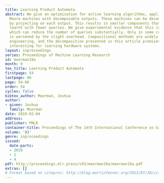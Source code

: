```yaml
---
title: Learning Product Automata
abstract: We give an optimisation for active learning algorithms, applicable to learning
  Moore machines with decomposable outputs. These machines can be decomposed themselves
  by projecting on each output. This results in smaller components that can then be
  learnt with fewer queries. We give experimental evidence that this is a useful technique
  which can reduce the number of queries substantially. Only in some cases the performance
  is worsened by the slight overhead. Compositional methods are widely used throughout
  engineering, and the decomposition presented in this article promises to be particularly
  interesting for learning hardware systems.
layout: inproceedings
series: Proceedings of Machine Learning Research
id: moerman19a
month: 0
tex_title: Learning Product Automata
firstpage: 54
lastpage: 66
page: 54-66
order: 54
cycles: false
bibtex_author: Moerman, Joshua
author:
- given: Joshua
  family: Moerman
date: 2019-02-04
address: 
publisher: PMLR
container-title: Proceedings of The 14th International Conference on Grammatical Inference 2018
volume: '93'
genre: inproceedings
issued:
  date-parts:
  - 2019
  - 2
  - 4
pdf: http://proceedings.mlr.press/v93/moerman19a/moerman19a.pdf
extras: []
# Format based on citeproc: http://blog.martinfenner.org/2013/07/30/citeproc-yaml-for-bibliographies/
---
```

